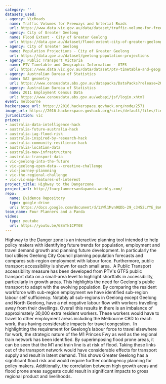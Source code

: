 ```yaml
---
category: ''
datasets_used:
- agency: VicRoads
  name: Traffic Volumes for Freeways and Arterial Roads
  url: https://www.data.vic.gov.au/data/dataset/traffic-volume-for-freeways-and-arterial-roads
- agency: City of Greater Geelong
  name: Flood Extent - City of Greater Geelong
  url: https://data.gov.au/dataset/flood-extent-city-of-greater-geelong
- agency: City of Greater Geelong
  name: Population Projections - City of Greater Geelong
  url: https://data.gov.au/dataset/geelong-population-projections
- agency: Public Transport Victoria
  name: PTV Timetable and Geographic Information - GTFS
  url: https://www.data.vic.gov.au/data/dataset/ptv-timetable-and-geographic-information-2015-gtfs
- agency: Australian Bureau of Statistics
  name: SA2 geometry
  url: https://www.censusdata.abs.gov.au/datapacks/DataPacks?release=2011
- agency: Australian Bureau of Statistics
  name: 2011 Employment Census Data
  url: https://www.censusdata.abs.gov.au/webapi/jsf/login.xhtml
event: melbourne
hackerspace_url: https://2016.hackerspace.govhack.org/node/2571
image_url: https://2016.hackerspace.govhack.org/sites/default/files/field/image/dangerzone.jpg
jurisdiction: vic
prizes:
- australia-data-intelligence-hack
- australia-future-australia-hack
- australia-iag-flood-risk
- australia-inspired-by-research-hack
- australia-community-resilience-hack
- australia-location-data
- australia-new-infrastructure
- australia-transport-data
- vic-geelong-into-the-future
- vic-geelong-open-data---creative-challenge
- vic-journey-plannning
- vic-the-regional-challenge
- vic-vic-map-features-of-interest
project_title: Highway to the Dangerzone
project_url: http://fourplannersandapanda.weebly.com/
repo:
  name: Evidence Repository
  type: google-drive
  url: https://docs.google.com/document/d/1zWl1Mvn9QDb-29_c3452LYYE_8oCRgokWz2oztsj_-Q/edit
team_name: Four Planners and a Panda
video:
  type: youtube
  url: https://youtu.be/68mTk1CPT08
---
```


Highway to the Danger zone is an interactive planning tool intended to help policy makers with identifying future trends for population, employment and travel demand growth and planning future development. In particularly the tool utilises Geelong City Council planning population forecasts and compares sub-region employment with labour force. Furthermore, public transport accessibility is shown for each small area. 
A Public Transport accessibility measure has been developed from PTV's GTFS public transport data on a small-area level to highlight shortfalls in accessibility, particularly in growth areas. This highlights the need for Geelong's public transport to adapt with the evolving population. ​​​​​​​By comparing the resident workforce with sub-region employment we have identified sub-region labour self sufficiency. Notably all sub-regions in Geelong except Geelong and North Geelong, have a net negative labour flow with workers travelling away from their dwellings. Overall this results in there is an imbalance of approximately 30,000 extra resident workers. These workers would have to travel to other employment areas including the Melbourne CBD to reach work, thus having considerable impacts for travel congestion. 
In highlighting the requirement for Geelong’s labour force to travel elsewhere for work, the strategic nature of the M1 Princes Fwy as well as the regional train network has been identified.
By superimposing flood prone areas, it can be seen that the M1 and train line is at risk of flood. Taking these links out of the transport network would have considerable effects for transport supply and result in latent demand. This shows Greater Geelong has a significant flood risk and would require further contingency planning for policy makers. Additionally, the correlation between high growth areas and flood prone areas suggests could result in significant impacts to gross regional product and livelihoods.